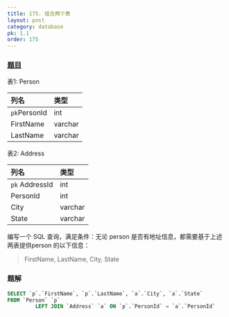 ```yaml
---
title: 175. 组合两个表
layout: post
category: database
pk: 1.1
order: 175
---
```


### [题目](https://leetcode-cn.com/problems/combine-two-tables/)
表1: Person

| 列名         | 类型     |
|:---|:---|
| `pk`PersonId  | int     |
| FirstName   | varchar |
| LastName    | varchar |

表2: Address

| 列名         | 类型    |
|:---|:---|
| `pk` AddressId  | int     |
| PersonId    | int     |
| City        | varchar |
| State       | varchar |


编写一个 SQL 查询，满足条件：无论 person 是否有地址信息，都需要基于上述两表提供person 的以下信息：

> FirstName, LastName, City, State


### 题解

```sql
SELECT `p`.`FirstName`, `p`.`LastName`, `a`.`City`, `a`.`State`
FROM `Person` `p`
         LEFT JOIN `Address` `a` ON `p`.`PersonId` = `a`.`PersonId`
```